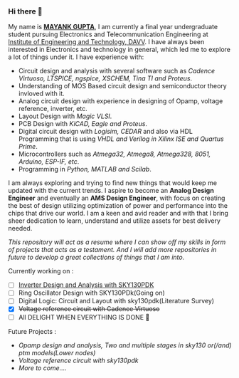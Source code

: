 ### Hi there 👋

My name is [__MAYANK GUPTA__](https://www.linkedin.com/in/the-mayank-gupta/), I am currently a final year undergraduate student pursuing Electronics and Telecommunication Engineering at [Institute of Engineering and Technology, DAVV](https://ietdavv.edu.in/). I have always been interested in Electronics and technology in general, which led me to explore a lot of things under it. I have experience with:
  - Circuit design and analysis with several software such as _Cadence Virtuoso, LTSPICE, ngspice, XSCHEM, Tina TI and Proteus_.
  - Understanding of MOS Based circuit design and semiconductor theory invloved with it.
  - Analog circuit design with experience in designing of Opamp, voltage reference, inverter, etc.
  - Layout Design with _Magic VLSI_.
  - PCB Design with _KiCAD, Eagle and Proteus_. 
  - Digital circuit design with _Logisim, CEDAR_ and also via HDL Programming that is using _VHDL and Verilog in Xilinx ISE and Quartus Prime_.
  - Microcontrollers such as _Atmega32, Atmega8, Atmega328, 8051, Arduino, ESP-IF, etc_.
  - Programming in _Python, MATLAB and Scilab_.

I am always exploring and trying to find new things that would keep me updated with the current trends. I aspire to become an __Analog Design Engineer__ and eventually an __AMS Design Engineer__, with focus on creating the best of design utilizing optimization of power and performance into the chips that drive our world. I am a keen and avid reader and with that I bring sheer dedication to learn, understand and utilize assets for best delivery needed.

_This repository will act as a resume where I can show off my skills in form of projects that acts as a testament. And I will add more repositories in future to develop a great collections of things that I am into._

Currently working on :<br>
  - [ ] [Inverter Design and Analysis with SKY130PDK](https://github.com/D-curs-D/Inverter-design-and-analysis-using-sky130pdk)
  - [ ] Ring Oscillator Design with SKY130PDk(Going on)
  - [ ] Digital Logic: Circuit and Layout with sky130pdk(Literature Survey)
  - [x] <s>Voltage reference circuit with Cadence Virtuoso</s>
  - [ ] All DELIGHT WHEN EVERYTHING IS DONE :tada:

Future Projects :<br>
  - _Opamp design and analysis, Two and multiple stages in sky130 or(/and) ptm models(Lower nodes)_
  - _Voltage reference circuit with sky130pdk_
  - _More to come...._

<!-- For anything further, feel free to reach out! 🙂 -->
